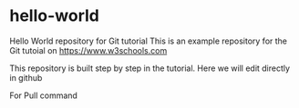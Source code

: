 # hello-world
Hello World repository for Git tutorial
This is an example repository for the Git tutoial on https://www.w3schools.com

This repository is built step by step in the tutorial.
Here we will edit directly in github

For Pull command
